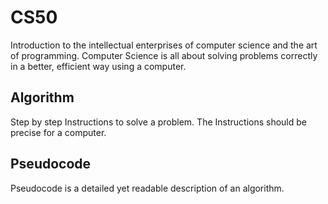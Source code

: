 # CS50
Introduction to the intellectual enterprises of computer science and the art of programming.
Computer Science is all about solving problems correctly in a better, efficient way using a computer.
## Algorithm
Step by step Instructions to solve a problem. The Instructions should be precise for a computer.
## Pseudocode
Pseudocode is a detailed yet readable description of an algorithm. 
